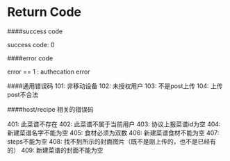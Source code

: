 Return Code
=============


####success code

success code: 0


####error code

error == 1 : authecation error


####通用错误码
101: 非移动设备
102: 未授权用户
103: 不是post上传
104: 上传post不合法

####host/recipe 相关的错误码
	
	
401: 此菜谱不存在
402: 此菜谱不属于当前用户
403: 协议上报菜谱id为空
404: 新建菜谱名字不能为空
405: 食材必须为双数
406: 新建菜谱食材不能为空
407: steps不能为空
408: 找不到所示的封面图片（既不是刚上传的，也不是已经有的）
409: 新建菜谱的封面不能为空